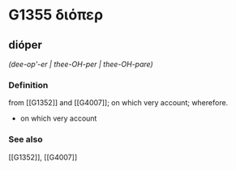 # G1355 διόπερ

## dióper

_(dee-op'-er | thee-OH-per | thee-OH-pare)_

### Definition

from [[G1352]] and [[G4007]]; on which very account; wherefore.

- on which very account

### See also

[[G1352]], [[G4007]]


